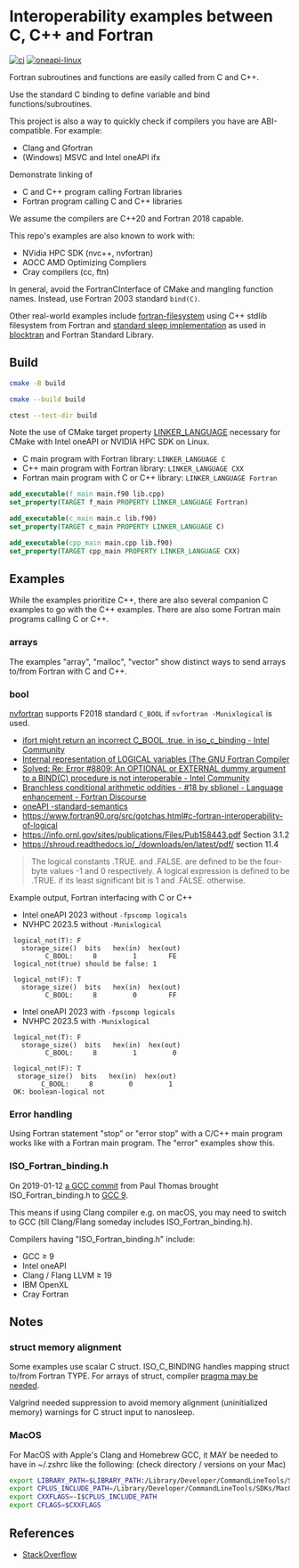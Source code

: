 # Interoperability examples between C, C++ and Fortran

[![ci](https://github.com/scivision/fortran-cpp-interface/actions/workflows/ci.yml/badge.svg)](https://github.com/scivision/fortran-cpp-interface/actions/workflows/ci.yml)
[![oneapi-linux](https://github.com/scivision/fortran-cpp-interface/actions/workflows/oneapi-linux.yml/badge.svg)](https://github.com/scivision/fortran-cpp-interface/actions/workflows/oneapi-linux.yml)

Fortran subroutines and functions are easily called from C and C++.

Use the standard C binding to define variable and bind functions/subroutines.

This project is also a way to quickly check if compilers you have are ABI-compatible.
For example:

* Clang and Gfortran
* (Windows) MSVC and Intel oneAPI ifx

Demonstrate linking of

* C and C++ program calling Fortran libraries
* Fortran program calling C and C++ libraries

We assume the compilers are C++20 and Fortran 2018 capable.

This repo's examples are also known to work with:

* NVidia HPC SDK (nvc++, nvfortran)
* AOCC AMD Optimizing Compliers
* Cray compilers (cc, ftn)

In general, avoid the FortranCInterface of CMake and mangling function names.
Instead, use Fortran 2003 standard `bind(C)`.

Other real-world examples include
[fortran-filesystem](https://github.com/scivision/fortran-filesystem)
using C++ stdlib filesystem from Fortran and
[standard sleep implementation](./src/sleep)
as used in
[blocktran](https://github.com/fortran-gaming/blocktran)
and Fortran Standard Library.

## Build

```sh
cmake -B build

cmake --build build

ctest --test-dir build
```

Note the use of CMake target property
[LINKER_LANGUAGE](https://cmake.org/cmake/help/latest/prop_tgt/LINKER_LANGUAGE.html)
necessary for CMake with Intel oneAPI or NVIDIA HPC SDK on Linux.

* C main program with Fortran library: `LINKER_LANGUAGE C`
* C++ main program with Fortran library: `LINKER_LANGUAGE CXX`
* Fortran main program with C or C++ library: `LINKER_LANGUAGE Fortran`

```cmake
add_executable(f_main main.f90 lib.cpp)
set_property(TARGET f_main PROPERTY LINKER_LANGUAGE Fortran)

add_executable(c_main main.c lib.f90)
set_property(TARGET c_main PROPERTY LINKER_LANGUAGE C)

add_executable(cpp_main main.cpp lib.f90)
set_property(TARGET cpp_main PROPERTY LINKER_LANGUAGE CXX)
```

## Examples

While the examples prioritize C++, there are also several companion C examples to go with the C++ examples.
There are also some Fortran main programs calling C or C++.

### arrays

The examples "array", "malloc", "vector" show distinct ways to send arrays to/from Fortran with C and C++.

### bool

[nvfortran](https://forums.developer.nvidia.com/t/nvfortran-c-bool-bind-c-not-improper-value/291896)
supports F2018 standard `C_BOOL` if `nvfortran -Munixlogical` is used.

* [ifort might return an incorrect C_BOOL .true. in iso_c_binding - Intel Community](https://community.intel.com/t5/Intel-Fortran-Compiler/ifort-might-return-an-incorrect-C-BOOL-true-in-iso-c-binding/m-p/999050)
* [Internal representation of LOGICAL variables (The GNU Fortran Compiler](https://gcc.gnu.org/onlinedocs/gfortran/Internal-representation-of-LOGICAL-variables.html#Internal-representation-of-LOGICAL-variables)
* [Solved: Re: Error #8809: An OPTIONAL or EXTERNAL dummy argument to a BIND(C) procedure is not interoperable - Intel Community](https://community.intel.com/t5/Intel-Fortran-Compiler/Error-8809-An-OPTIONAL-or-EXTERNAL-dummy-argument-to-a-BIND-C/m-p/1250873#M154133)
* [Branchless conditional arithmetic oddities - #18 by sblionel - Language enhancement - Fortran Discourse](https://fortran-lang.discourse.group/t/branchless-conditional-arithmetic-oddities/5451/18)
* [oneAPI -standard-semantics](https://www.intel.com/content/www/us/en/docs/fortran-compiler/developer-guide-reference/2024-1/standard-semantics.html)
* https://www.fortran90.org/src/gotchas.html#c-fortran-interoperability-of-logical
* https://info.ornl.gov/sites/publications/Files/Pub158443.pdf Section 3.1.2
* https://shroud.readthedocs.io/_/downloads/en/latest/pdf/ section 11.4

> The logical constants .TRUE. and .FALSE. are defined to be the four-byte values -1 and 0 respectively.
A logical expression is defined to be .TRUE. if its least significant bit is 1 and .FALSE. otherwise.

Example output, Fortran interfacing with C or C++

* Intel oneAPI 2023 without `-fpscomp logicals`
* NVHPC 2023.5 without `-Munixlogical`

```
 logical_not(T): F
   storage_size()  bits   hex(in)  hex(out)
         C_BOOL:     8         1        FE
 logical_not(true) should be false: 1

 logical_not(F): T
   storage_size()  bits   hex(in)  hex(out)
         C_BOOL:     8         0        FF
```

* Intel oneAPI 2023 with `-fpscomp logicals`
* NVHPC 2023.5 with `-Munixlogical`

```
 logical_not(T): F
   storage_size()  bits   hex(in)  hex(out)
         C_BOOL:     8         1         0

 logical_not(F): T
  storage_size()  bits   hex(in)  hex(out)
        C_BOOL:     8         0         1
 OK: boolean-logical not
```

### Error handling

Using Fortran statement "stop" or "error stop" with a C/C++ main program works like with a Fortran main program.
The "error" examples show this.

### ISO_Fortran_binding.h

On 2019-01-12 [a GCC commit](https://github.com/gcc-mirror/gcc/commit/bbf18dc5d248a79a20ebf4b3a751669cd75485fd)
from Paul Thomas brought ISO_Fortran_binding.h to
[GCC 9](https://gcc.gnu.org/gcc-9/changes.html).

This means if using Clang compiler e.g. on macOS, you may need to switch to GCC (till Clang/Flang someday includes ISO_Fortran_binding.h).

Compilers having "ISO_Fortran_binding.h" include:

* GCC &ge; 9
* Intel oneAPI
* Clang / Flang LLVM &ge; 19
* IBM OpenXL
* Cray Fortran


## Notes

### struct memory alignment

Some examples use scalar C struct.
ISO_C_BINDING handles mapping struct to/from Fortran TYPE.
For arrays of struct, compiler
[pragma may be needed](https://stackoverflow.com/questions/53161673/data-alignment-inside-a-structure-in-intel-fortran).

Valgrind needed suppression to avoid memory alignment (uninitialized memory) warnings for C struct input to nanosleep.

### MacOS

For MacOS with Apple's Clang and Homebrew GCC,
it MAY be needed to have in ~/.zshrc like the following:
(check directory / versions on your Mac)

```sh
export LIBRARY_PATH=$LIBRARY_PATH:/Library/Developer/CommandLineTools/SDKs/MacOSX.sdk/usr/lib
export CPLUS_INCLUDE_PATH=/Library/Developer/CommandLineTools/SDKs/MacOSX.sdk/usr/include
export CXXFLAGS=-I$CPLUS_INCLUDE_PATH
export CFLAGS=$CXXFLAGS
```

## References

* [StackOverflow](
https://stackoverflow.com/tags/fortran-iso-c-binding/info)
